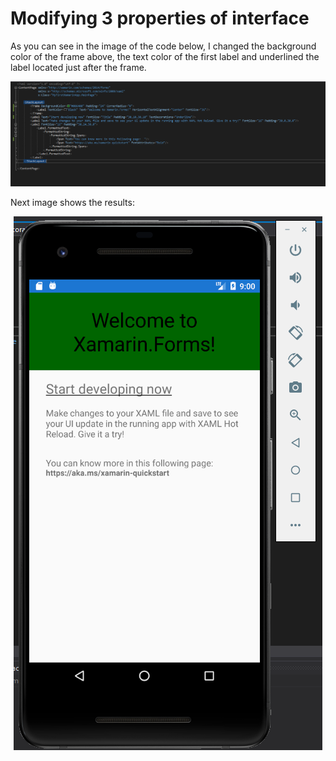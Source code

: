 # Modifying 3 properties of interface

As you can see in the image of the code below, I changed the background color of the frame above, the text color of the first label and underlined the label located just after the frame.

<p align="center">
<img src="Images\Code SS.png" title="sample"/>
</p>

Next image shows the results:

<p align="center">
<img src="Images\Phone SS.png" title="sample"/>
</p>